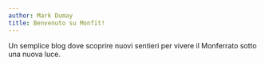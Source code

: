 ```yaml
---
author: Mark Dumay
title: Benvenuto su Monfit!
---
```


Un semplice blog dove scoprire nuovi sentieri per vivere il Monferrato sotto una nuova luce.
